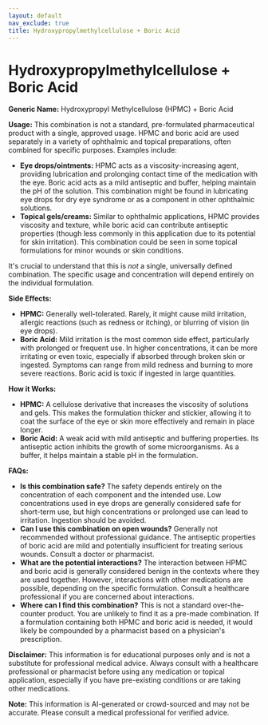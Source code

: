 ```yaml
---
layout: default
nav_exclude: true
title: Hydroxypropylmethylcellulose + Boric Acid
---
```


# Hydroxypropylmethylcellulose + Boric Acid

**Generic Name:** Hydroxypropyl Methylcellulose (HPMC) + Boric Acid

**Usage:** This combination is not a standard, pre-formulated pharmaceutical product with a single, approved usage.  HPMC and boric acid are used separately in a variety of ophthalmic and topical preparations, often combined for specific purposes.  Examples include:

* **Eye drops/ointments:** HPMC acts as a viscosity-increasing agent, providing lubrication and prolonging contact time of the medication with the eye. Boric acid acts as a mild antiseptic and buffer, helping maintain the pH of the solution. This combination might be found in lubricating eye drops for dry eye syndrome or as a component in other ophthalmic solutions.
* **Topical gels/creams:** Similar to ophthalmic applications, HPMC provides viscosity and texture, while boric acid can contribute antiseptic properties (though less commonly in this application due to its potential for skin irritation). This combination could be seen in some topical formulations for minor wounds or skin conditions.

It's crucial to understand that this is *not* a single, universally defined combination.  The specific usage and concentration will depend entirely on the individual formulation.


**Side Effects:**

* **HPMC:** Generally well-tolerated.  Rarely, it might cause mild irritation, allergic reactions (such as redness or itching), or blurring of vision (in eye drops).
* **Boric Acid:**  Mild irritation is the most common side effect, particularly with prolonged or frequent use.  In higher concentrations, it can be more irritating or even toxic, especially if absorbed through broken skin or ingested.  Symptoms can range from mild redness and burning to more severe reactions.  Boric acid is toxic if ingested in large quantities.


**How it Works:**

* **HPMC:**  A cellulose derivative that increases the viscosity of solutions and gels. This makes the formulation thicker and stickier, allowing it to coat the surface of the eye or skin more effectively and remain in place longer.
* **Boric Acid:** A weak acid with mild antiseptic and buffering properties.  Its antiseptic action inhibits the growth of some microorganisms.  As a buffer, it helps maintain a stable pH in the formulation.


**FAQs:**

* **Is this combination safe?** The safety depends entirely on the concentration of each component and the intended use.  Low concentrations used in eye drops are generally considered safe for short-term use, but high concentrations or prolonged use can lead to irritation.  Ingestion should be avoided.
* **Can I use this combination on open wounds?**  Generally not recommended without professional guidance.  The antiseptic properties of boric acid are mild and potentially insufficient for treating serious wounds.  Consult a doctor or pharmacist.
* **What are the potential interactions?**  The interaction between HPMC and boric acid is generally considered benign in the contexts where they are used together. However, interactions with other medications are possible, depending on the specific formulation.  Consult a healthcare professional if you are concerned about interactions.
* **Where can I find this combination?**  This is not a standard over-the-counter product.  You are unlikely to find it as a pre-made combination.  If a formulation containing both HPMC and boric acid is needed, it would likely be compounded by a pharmacist based on a physician's prescription.


**Disclaimer:** This information is for educational purposes only and is not a substitute for professional medical advice.  Always consult with a healthcare professional or pharmacist before using any medication or topical application, especially if you have pre-existing conditions or are taking other medications.


**Note:** This information is AI-generated or crowd-sourced and may not be accurate. Please consult a medical professional for verified advice.